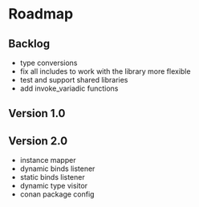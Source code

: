 # Roadmap

## Backlog

- type conversions
- fix all includes to work with the library more flexible
- test and support shared libraries
- add invoke_variadic functions

## Version 1.0

## Version 2.0

- instance mapper
- dynamic binds listener
- static binds listener
- dynamic type visitor
- conan package config

